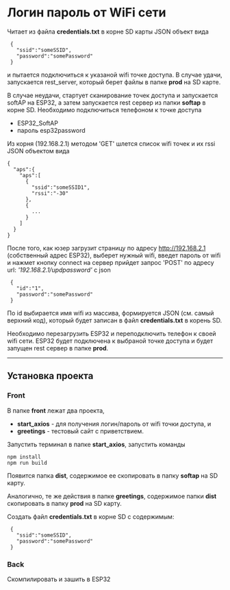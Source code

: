 
# Логин пароль от WiFi сети

 Читает из файла **credentials.txt** в корне SD карты JSON объект вида

```
 {
   "ssid":"someSSID",
   "password":"somePassword"
 }
```
 и пытается подключиться к указаной wifi точке доступа. В случае удачи, 
 запускается rest_server, который берет файлы в папке **prod** на SD карте.

 В случае неудачи, стартует сканирование точек доступа и запускается
 softAP на ESP32, а затем запускается rest сервер из папки **softap** 
 в корне SD.
 Необходимо подключиться телефоном к точке доступа 
 
 * ESP32_SoftAP
 * пароль esp32password


 Из корня (192.168.2.1) методом 'GET' шлется список wifi точек и их 
 rssi JSON объектом вида

```
{
  "aps":{
    "aps":[
      {
        "ssid":"someSSID1",
        "rssi":"-30"
      },
      {
        ...
      }
    ]
  }
}
```
 После того, как юзер загрузит страницу по адресу http://192.168.2.1
 (cобственный адрес ESP32), выберет нужный wifi, введет пароль от
 wifi и нажмет кнопку connect на сервер прийдет запрос 'POST'
 по адресу url: _'192.168.2.1/updpassword'_ c json 

```
 {
   "id":"1",
   "password":"somePassword"
 }
```
По id выбирается имя wifi из массива, формируется JSON (см. самый верхний код),
который будет записан в файл **credentials.txt** в корень SD.

Необходимо перезагрузить ESP32 и переподключить телефон к своей wifi сети. 
ESP32 будет подключена к выбраной точке доступа и будет запущен
rest сервер в папке **prod**.


----------------------------------------

## Установка проекта
### Front

В папке **front** лежат два проекта, 
* **start_axios** -
для получения логин/пароль от wifi точки доступа, и  
* **greetings** - 
тестовый сайт с приветствием.

Запустить терминал в папке **start_axios**, 
запустить команды 
```
npm install
npm run build
```
Появится папка **dist**, содержимое ее скопировать в папку **softap** на SD карту.


Аналогично, те же действия в папке **greetings**, содержимое папки **dist** 
скопировать в папку **prod** на SD карту.

Создать файл **credentials.txt** в корне SD c содержимым:
```
 {
   "ssid":"someSSID",
   "password":"somePassword"
 }
```
### Back

Скомпилировать и зашить в ESP32





